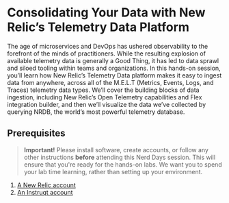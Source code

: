 # Consolidating Your Data with New Relic’s Telemetry Data Platform

The age of microservices and DevOps has ushered observability to the forefront of the minds of practitioners. While the resulting explosion of available telemetry data is generally a Good Thing, it has led to data sprawl and siloed tooling within teams and organizations. In this hands-on session, you’ll learn how New Relic’s Telemetry Data platform makes it easy to ingest data from anywhere, across all of the M.E.L.T (Metrics, Events, Logs, and Traces) telemetry data types. We’ll cover the building blocks of data ingestion, including New Relic’s Open Telemetry capabilities and Flex integration builder, and then we’ll visualize the data we’ve collected by querying NRDB, the world’s most powerful telemetry database.

## Prerequisites

> **Important!** Please install software, create accounts, or follow any other instructions **before** attending this Nerd Days session. This will ensure that you're ready for the hands-on labs. We want you to spend your lab time learning, rather than setting up your environment.

1. [A New Relic account](https://newrelic.com/signup)
2. [An Instruqt account](http://instruqt.com)